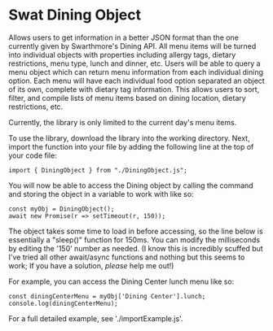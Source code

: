 # Swat Dining Object
Allows users to get information in a better JSON format than the one currently 
given by Swarthmore's Dining API. All menu items will be turned into individual 
objects with properties including allergy tags, dietary restrictions, menu type,
lunch and dinner, etc. Users will be able to query a menu object which can 
return menu information from each individual dining option. Each menu will have
each individual food option separated an object of its own, complete with 
dietary tag information. This allows users to sort, filter, and compile lists 
of menu items based on dining location, dietary restrictions, etc.

Currently, the library is only limited to the current day's menu items.

To use the library, download the library into the working directory. Next, 
import the function into your file by adding the following line at the top of
your code file:


```
import { DiningObject } from "./DiningObject.js";
```


You will now be able to access the Dining object by calling the command and 
storing the object in a variable to work with like so:


```
const myObj = DiningObject();
await new Promise(r => setTimeout(r, 150));
```


The object takes some time to load in before accessing, so the line below is 
essentially a "sleep()" function for 150ms. You can modify the milliseconds
by editing the '150' number as needed. (I know this is incredibly scuffed but
I've tried all other await/async functions and nothing but this seems to work;
If you have a solution, *please* help me out!)

For example, you can access the Dining Center lunch menu like so:


```
const diningCenterMenu = myObj['Dining Center'].lunch;
console.log(diningCenterMenu);
```


For a full detailed example, see './importExample.js'.